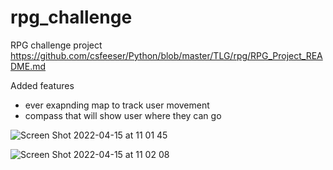 # rpg_challenge
RPG challenge project https://github.com/csfeeser/Python/blob/master/TLG/rpg/RPG_Project_README.md

Added features
- ever exapnding map to track user movement
- compass that will show user where they can go 

![Screen Shot 2022-04-15 at 11 01 45](https://user-images.githubusercontent.com/58057784/163586926-f2899705-973a-49bc-a384-98ab53ae2b1f.png)


![Screen Shot 2022-04-15 at 11 02 08](https://user-images.githubusercontent.com/58057784/163586936-f01c5ac2-8239-4882-b8f7-df06b89f5962.png)

